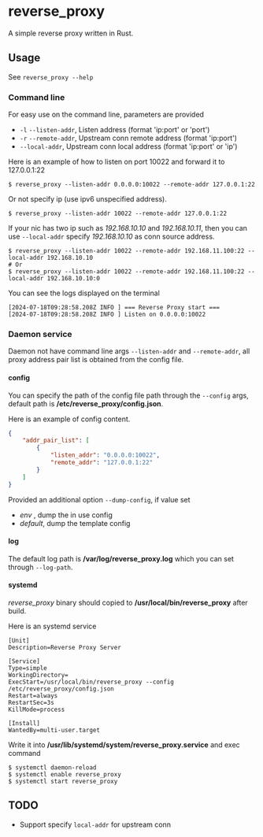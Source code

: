 # reverse_proxy

A simple reverse proxy written in Rust.

## Usage

See `reverse_proxy --help`

### Command line

For easy use on the command line, parameters are provided
- `-l` `--listen-addr`, Listen address (format 'ip:port' or 'port')
- `-r` `--remote-addr`, Upstream conn remote address (format 'ip:port')
- `--local-addr`, Upstream conn local address (format 'ip:port' or 'ip')

Here is an example of how to listen on port 10022 and forward it to 127.0.0.1:22
```shell
$ reverse_proxy --listen-addr 0.0.0.0:10022 --remote-addr 127.0.0.1:22
```

Or not specify ip (use ipv6 unspecified address).
```shell
$ reverse_proxy --listen-addr 10022 --remote-addr 127.0.0.1:22
```

If your nic has two ip such as *192.168.10.10* and *192.168.10.11*, then you can use `--local-addr` specify *192.168.10.10* as conn source address.
```shell
$ reverse_proxy --listen-addr 10022 --remote-addr 192.168.11.100:22 --local-addr 192.168.10.10
# Or
$ reverse_proxy --listen-addr 10022 --remote-addr 192.168.11.100:22 --local-addr 192.168.10.10:0
```

You can see the logs displayed on the terminal
```log
[2024-07-18T09:28:58.208Z INFO ] === Reverse Proxy start ===
[2024-07-18T09:28:58.208Z INFO ] Listen on 0.0.0.0:10022
```

### Daemon service

Daemon not have command line args `--listen-addr` and `--remote-addr`, all proxy address pair list is obtained from the config file.

#### config

You can specify the path of the config file path through the `--config` args, default path is **/etc/reverse_proxy/config.json**.

Here is an example of config content.
```json
{
    "addr_pair_list": [
        {
            "listen_addr": "0.0.0.0:10022",
            "remote_addr": "127.0.0.1:22"
        }
    ]
}
```

Provided an additional option `--dump-config`, if value set
- *env* , dump the in use config
- *default*, dump the template config

#### log

The default log path is **/var/log/reverse_proxy.log** which you can set through `--log-path`.

#### systemd

*reverse_proxy* binary should copied to **/usr/local/bin/reverse_proxy** after build.

Here is an systemd service
```shell
[Unit]
Description=Reverse Proxy Server

[Service]
Type=simple
WorkingDirectory=
ExecStart=/usr/local/bin/reverse_proxy --config /etc/reverse_proxy/config.json
Restart=always
RestartSec=3s
KillMode=process

[Install]
WantedBy=multi-user.target
```

Write it into **/usr/lib/systemd/system/reverse_proxy.service** and exec command
```shell
$ systemctl daemon-reload
$ systemctl enable reverse_proxy
$ systemctl start reverse_proxy
```

## TODO
- Support specify `local-addr` for upstream conn